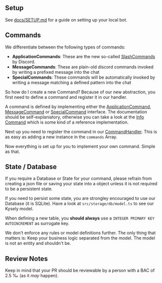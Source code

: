 ## Setup

See [docs/SETUP.md](./docs/SETUP.md) for a guide on setting up your local bot.

## Commands

We differentiate between the following types of commands:
- **ApplicationCommands**: These are the new so-called [SlashCommands](https://discord.com/developers/docs/interactions/application-commands) by Discord.
- **MessageCommands**: These are plain-old discord commands invoked by writing a prefixed message into the chat
- **SpecialCommands**: These commands will be automatically invoked by writing a message matching a defined pattern into the chat

So how do I create a new Command? Because of our new abstraction, you first need to define a command and register it in our handler.

A command is defined by implementing either the [ApplicationCommand](./src/commands/command.ts), [MessageCommand](./src/commands/command.ts) or [SpecialCommand](./src/commands/command.ts) interface. The documentation should be self-explaniatory, otherwise you can take a look at the [Info Command](./src/commands/info.ts) which is some kind of a reference implementation.

Next up you need to register the command in our [CommandHandler](./src/handler/commandHandler.ts). This is as easy as adding a new instance in the `commands` Array.

Now everything is set up for you to implement your own command. Simple as that.

## State / Database

If you require a Database or State for your command, please refrain from creating a json file or saving your state into a object unless it is not required to be a persistent state.

If you need to persist some state, you are strongley encouraged to use our Database (it is SQLite). Have a look at `src/storage/db/model.ts` to see our Kysely model.

When defining a new table, you **should always** use a `INTEGER PRIMARY KEY AUTOINCREMENT` as surrogate key.

We don't enforce any rules or model definitions further. The only thing that matters is: Keep your business logic separated from the model. The model is not an entity and shouldn't be.

## Review Notes

Keep in mind that your PR should be reviewable by a person with a BAC of 2.5 ‰ (as it _may_ happen).
